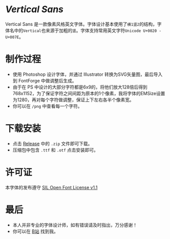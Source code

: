 # *Vertical Sans*

Vertical Sans 是一款像素风格英文字体。字体设计基本使用了`横1竖2`的结构，字体名中的`Vertical`也来源于加粗的`竖`。字体支持常用英文字符`Unicode U+0020 - U+007E`。

# 制作过程
- 使用 Photoshop 设计字体，并通过 Illustrator 转换为SVG矢量图，最后导入到 FontForge 中做调整后生成。
- 由于在 PS 中设计的大部分字符都是6x9的，将他们放大128倍后得到768x1152，为了保证字符之间间距为原本的1个像素，我将字体的EMSize设置为1280，再对每个字符做调整，保证上下左右各半个像素宽。
- 你可以在 `/png` 中查看每一个字符。

# 下载安装
- 点击 [Release](https://github.com/aloteri-archive/vertical-sans/releases) 中的 `.zip` 文件即可下载。
- 压缩包中包含 `.ttf` 和 `.otf` 点击安装即可。

# 许可证
本字体的发布遵守 [SIL Open Font License v1.1](https://scripts.sil.org/OFL)

# 最后
- 本人并非专业的字体设计师，如有错误请及时指出，万分感谢！
- 你可以在 [B站](https://space.bilibili.com/426356416) 找到我。
